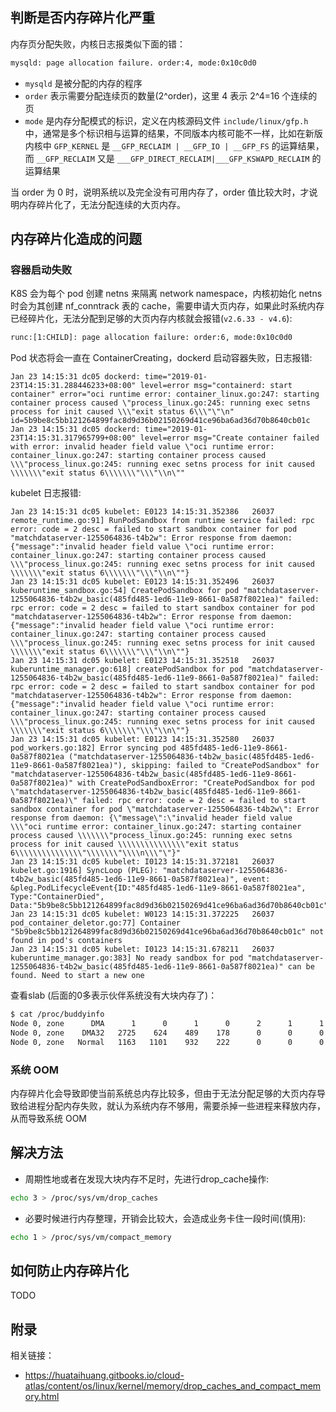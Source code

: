 ## 判断是否内存碎片化严重

内存页分配失败，内核日志报类似下面的错：

```bash
mysqld: page allocation failure. order:4, mode:0x10c0d0
```

- `mysqld` 是被分配的内存的程序
- `order` 表示需要分配连续页的数量(2^order)，这里 4 表示 2^4=16 个连续的页
- `mode` 是内存分配模式的标识，定义在内核源码文件 `include/linux/gfp.h` 中，通常是多个标识相与运算的结果，不同版本内核可能不一样，比如在新版内核中 `GFP_KERNEL` 是 `__GFP_RECLAIM | __GFP_IO | __GFP_FS` 的运算结果，而 `__GFP_RECLAIM` 又是 `___GFP_DIRECT_RECLAIM|___GFP_KSWAPD_RECLAIM` 的运算结果

当 order 为 0 时，说明系统以及完全没有可用内存了，order 值比较大时，才说明内存碎片化了，无法分配连续的大页内存。

## 内存碎片化造成的问题

### 容器启动失败

K8S 会为每个 pod 创建 netns 来隔离 network namespace，内核初始化 netns 时会为其创建 nf_conntrack 表的 cache，需要申请大页内存，如果此时系统内存已经碎片化，无法分配到足够的大页内存内核就会报错(`v2.6.33 - v4.6`):

```bash
runc:[1:CHILD]: page allocation failure: order:6, mode:0x10c0d0
```

Pod 状态将会一直在 ContainerCreating，dockerd 启动容器失败，日志报错:

```text
Jan 23 14:15:31 dc05 dockerd: time="2019-01-23T14:15:31.288446233+08:00" level=error msg="containerd: start container" error="oci runtime error: container_linux.go:247: starting container process caused \"process_linux.go:245: running exec setns process for init caused \\\"exit status 6\\\"\"\n" id=5b9be8c5bb121264899fac8d9d36b02150269d41ce96ba6ad36d70b8640cb01c
Jan 23 14:15:31 dc05 dockerd: time="2019-01-23T14:15:31.317965799+08:00" level=error msg="Create container failed with error: invalid header field value \"oci runtime error: container_linux.go:247: starting container process caused \\\"process_linux.go:245: running exec setns process for init caused \\\\\\\"exit status 6\\\\\\\"\\\"\\n\""
```

kubelet 日志报错:

```text
Jan 23 14:15:31 dc05 kubelet: E0123 14:15:31.352386   26037 remote_runtime.go:91] RunPodSandbox from runtime service failed: rpc error: code = 2 desc = failed to start sandbox container for pod "matchdataserver-1255064836-t4b2w": Error response from daemon: {"message":"invalid header field value \"oci runtime error: container_linux.go:247: starting container process caused \\\"process_linux.go:245: running exec setns process for init caused \\\\\\\"exit status 6\\\\\\\"\\\"\\n\""}
Jan 23 14:15:31 dc05 kubelet: E0123 14:15:31.352496   26037 kuberuntime_sandbox.go:54] CreatePodSandbox for pod "matchdataserver-1255064836-t4b2w_basic(485fd485-1ed6-11e9-8661-0a587f8021ea)" failed: rpc error: code = 2 desc = failed to start sandbox container for pod "matchdataserver-1255064836-t4b2w": Error response from daemon: {"message":"invalid header field value \"oci runtime error: container_linux.go:247: starting container process caused \\\"process_linux.go:245: running exec setns process for init caused \\\\\\\"exit status 6\\\\\\\"\\\"\\n\""}
Jan 23 14:15:31 dc05 kubelet: E0123 14:15:31.352518   26037 kuberuntime_manager.go:618] createPodSandbox for pod "matchdataserver-1255064836-t4b2w_basic(485fd485-1ed6-11e9-8661-0a587f8021ea)" failed: rpc error: code = 2 desc = failed to start sandbox container for pod "matchdataserver-1255064836-t4b2w": Error response from daemon: {"message":"invalid header field value \"oci runtime error: container_linux.go:247: starting container process caused \\\"process_linux.go:245: running exec setns process for init caused \\\\\\\"exit status 6\\\\\\\"\\\"\\n\""}
Jan 23 14:15:31 dc05 kubelet: E0123 14:15:31.352580   26037 pod_workers.go:182] Error syncing pod 485fd485-1ed6-11e9-8661-0a587f8021ea ("matchdataserver-1255064836-t4b2w_basic(485fd485-1ed6-11e9-8661-0a587f8021ea)"), skipping: failed to "CreatePodSandbox" for "matchdataserver-1255064836-t4b2w_basic(485fd485-1ed6-11e9-8661-0a587f8021ea)" with CreatePodSandboxError: "CreatePodSandbox for pod \"matchdataserver-1255064836-t4b2w_basic(485fd485-1ed6-11e9-8661-0a587f8021ea)\" failed: rpc error: code = 2 desc = failed to start sandbox container for pod \"matchdataserver-1255064836-t4b2w\": Error response from daemon: {\"message\":\"invalid header field value \\\"oci runtime error: container_linux.go:247: starting container process caused \\\\\\\"process_linux.go:245: running exec setns process for init caused \\\\\\\\\\\\\\\"exit status 6\\\\\\\\\\\\\\\"\\\\\\\"\\\\n\\\"\"}"
Jan 23 14:15:31 dc05 kubelet: I0123 14:15:31.372181   26037 kubelet.go:1916] SyncLoop (PLEG): "matchdataserver-1255064836-t4b2w_basic(485fd485-1ed6-11e9-8661-0a587f8021ea)", event: &pleg.PodLifecycleEvent{ID:"485fd485-1ed6-11e9-8661-0a587f8021ea", Type:"ContainerDied", Data:"5b9be8c5bb121264899fac8d9d36b02150269d41ce96ba6ad36d70b8640cb01c"}
Jan 23 14:15:31 dc05 kubelet: W0123 14:15:31.372225   26037 pod_container_deletor.go:77] Container "5b9be8c5bb121264899fac8d9d36b02150269d41ce96ba6ad36d70b8640cb01c" not found in pod's containers
Jan 23 14:15:31 dc05 kubelet: I0123 14:15:31.678211   26037 kuberuntime_manager.go:383] No ready sandbox for pod "matchdataserver-1255064836-t4b2w_basic(485fd485-1ed6-11e9-8661-0a587f8021ea)" can be found. Need to start a new one
```

查看slab (后面的0多表示伙伴系统没有大块内存了)：

```bash
$ cat /proc/buddyinfo
Node 0, zone      DMA      1      0      1      0      2      1      1      0      1      1      3
Node 0, zone    DMA32   2725    624    489    178      0      0      0      0      0      0      0
Node 0, zone   Normal   1163   1101    932    222      0      0      0      0      0      0      0
```

### 系统 OOM

内存碎片化会导致即使当前系统总内存比较多，但由于无法分配足够的大页内存导致给进程分配内存失败，就认为系统内存不够用，需要杀掉一些进程来释放内存，从而导致系统 OOM

## 解决方法

- 周期性地或者在发现大块内存不足时，先进行drop_cache操作:

```bash
echo 3 > /proc/sys/vm/drop_caches
```

- 必要时候进行内存整理，开销会比较大，会造成业务卡住一段时间(慎用):

```bash
echo 1 > /proc/sys/vm/compact_memory
```

## 如何防止内存碎片化

TODO

## 附录

相关链接：

- https://huataihuang.gitbooks.io/cloud-atlas/content/os/linux/kernel/memory/drop_caches_and_compact_memory.html